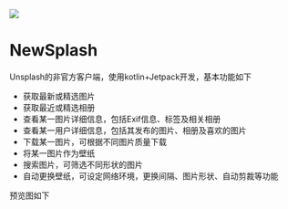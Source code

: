 ![](https://raw.githubusercontent.com/chenyaoyang/NewSplash/master/app/src/main/res/drawable/splash.png)
# NewSplash
Unsplash的非官方客户端，使用kotlin+Jetpack开发，基本功能如下

- 获取最新或精选图片
- 获取最近或精选相册
- 查看某一图片详细信息，包括Exif信息、标签及相关相册
- 查看某一用户详细信息，包括其发布的图片、相册及喜欢的图片
- 下载某一图片，可根据不同图片质量下载
- 将某一图片作为壁纸
- 搜索图片，可筛选不同形状的图片
- 自动更换壁纸，可设定网络环境，更换间隔、图片形状、自动剪裁等功能

预览图如下